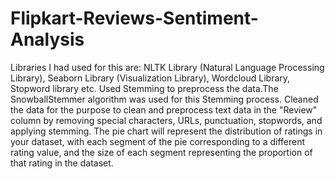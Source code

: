 # Flipkart-Reviews-Sentiment-Analysis

Libraries I had used for this are: NLTK Library (Natural Language Processing Library), Seaborn Library (Visualization Library), Wordcloud Library, Stopword library etc.
Used Stemming to preprocess the data.The SnowballStemmer algorithm was used for this Stemming process.
Cleaned the data for the purpose to clean and preprocess text data in the "Review" column by removing special characters, URLs, punctuation, stopwords, and applying stemming. 
The pie chart will represent the distribution of ratings in your dataset, with each segment of the pie corresponding to a different rating value, and the size of each segment representing the proportion of that rating in the dataset.
